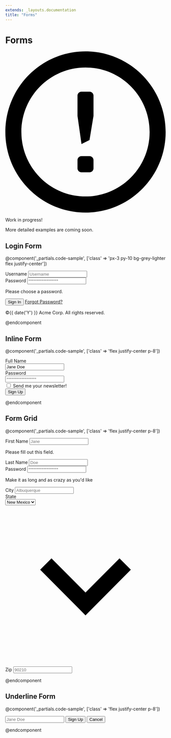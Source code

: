 ```yaml
---
extends: _layouts.documentation
title: "Forms"
---
```


# Forms

<div class="mt-8">
  <div class="bg-blue-lightest border-l-4 border-blue-light rounded-b text-blue-darkest px-4 py-3">
    <div class="flex">
      <div class="py-1">
        <svg class="h-6 w-6 text-blue-light mr-4" xmlns="http://www.w3.org/2000/svg" viewBox="0 0 20 20"><path d="M10 20C4.477 20 0 15.523 0 10S4.477 0 10 0s10 4.477 10 10-4.477 10-10 10zm0-2c4.418 0 8-3.582 8-8s-3.582-8-8-8-8 3.582-8 8 3.582 8 8 8zm-.5-5h1c.276 0 .5.224.5.5v1c0 .276-.224.5-.5.5h-1c-.276 0-.5-.224-.5-.5v-1c0-.276.224-.5.5-.5zm0-8h1c.276 0 .5.224.5.5V8l-.5 3-1 .5L9 8V5.5c0-.276.224-.5.5-.5z"/></svg>
      </div>
      <div>
        <p class="font-semibold">Work in progress!</p>
        <p class="text-sm">More detailed examples are coming soon.</p>
      </div>
    </div>
  </div>
</div>

## Login Form

@component('_partials.code-sample', ['class' => 'px-3 py-10 bg-grey-lighter flex justify-center'])
<div class="w-full max-w-xs">
    <form class="bg-white shadow-md rounded px-8 pt-6 pb-8 mb-4">
        <div class="mb-4">
            <label class="block text-grey-darker text-sm font-bold mb-2" for="username">
                Username
            </label>
            <input class="shadow appearance-none border rounded w-full py-2 px-3 text-grey-darker" id="username" type="text" placeholder="Username">
        </div>
        <div class="mb-6">
            <label class="block text-grey-darker text-sm font-bold mb-2" for="password">
                Password
            </label>
            <input class="shadow appearance-none border border-red rounded w-full py-2 px-3 text-grey-darker mb-3" id="password" type="password" placeholder="******************">
            <p class="text-red text-xs italic">Please choose a password.</p>
        </div>
        <div class="flex items-center justify-between">
            <button class="bg-blue hover:bg-blue-dark text-white font-bold py-2 px-4 rounded" type="button">
                Sign In
            </button>
            <a class="inline-block align-baseline font-bold text-sm text-blue hover:text-blue-darker" href="#">
                Forgot Password?
            </a>
        </div>
    </form>
    <p class="text-center text-grey text-xs">
        &copy;{{ date('Y') }} Acme Corp. All rights reserved.
    </p>
</div>
@endcomponent

## Inline Form

@component('_partials.code-sample', ['class' => 'flex justify-center p-8'])
<form class="w-full max-w-xs">
    <div class="md:flex md:items-center mb-6">
        <div class="md:w-1/3">
            <label class="block text-grey font-bold md:text-right mb-1 md:mb-0 pr-4" for="inline-full-name">
                Full Name
            </label>
        </div>
        <div class="md:w-2/3">
            <input class="bg-grey-lighter appearance-none border-2 border-grey-lighter hover:border-purple rounded w-full py-2 px-4 text-grey-darker" id="inline-full-name" type="text" value="Jane Doe">
        </div>
    </div>
    <div class="md:flex md:items-center mb-6">
        <div class="md:w-1/3">
            <label class="block text-grey font-bold md:text-right mb-1 md:mb-0 pr-4" for="inline-username">
                Password
            </label>
        </div>
        <div class="md:w-2/3">
            <input class="bg-grey-lighter appearance-none border-2 border-grey-lighter hover:border-purple rounded w-full py-2 px-4 text-grey-darker" id="inline-username" type="password" placeholder="******************">
        </div>
    </div>
    <div class="md:flex md:items-center mb-6">
        <div class="md:w-1/3"></div>
        <label class="md:w-2/3 block text-grey font-bold">
            <input class="mr-2" type="checkbox">
            <span class="text-sm">
                Send me your newsletter!
            </span>
        </label>
    </div>
    <div class="md:flex md:items-center">
        <div class="md:w-1/3"></div>
        <div class="md:w-2/3">
            <button class="shadow bg-purple hover:bg-purple-light text-white font-bold py-2 px-4 rounded" type="button">
                Sign Up
            </button>
        </div>
    </div>
</form>
@endcomponent

## Form Grid

@component('_partials.code-sample', ['class' => 'flex justify-center p-8'])
<form class="w-full max-w-md">
    <div class="-mx-3 md:flex mb-6">
        <div class="md:w-1/2 px-3 mb-6 md:mb-0">
            <label class="block uppercase tracking-wide text-grey-darker text-xs font-bold mb-2" for="grid-first-name">
                First Name
            </label>
            <input class="appearance-none block w-full bg-grey-lighter text-grey-darker border border-red rounded py-3 px-4 mb-3" id="grid-first-name" type="text" placeholder="Jane">
            <p class="text-red text-xs italic">Please fill out this field.</p>
        </div>
        <div class="md:w-1/2 px-3">
            <label class="block uppercase tracking-wide text-grey-darker text-xs font-bold mb-2" for="grid-last-name">
                Last Name
            </label>
            <input class="appearance-none block w-full bg-grey-lighter text-grey-darker border border-grey-lighter rounded py-3 px-4" id="grid-last-name" type="text" placeholder="Doe">
        </div>
    </div>
    <div class="-mx-3 md:flex mb-6">
        <div class="md:w-full px-3">
            <label class="block uppercase tracking-wide text-grey-darker text-xs font-bold mb-2" for="grid-password">
                Password
            </label>
            <input class="appearance-none block w-full bg-grey-lighter text-grey-darker border border-grey-lighter rounded py-3 px-4 mb-3" id="grid-password" type="password" placeholder="******************">
            <p class="text-grey-dark text-xs italic">Make it as long and as crazy as you'd like</p>
        </div>
    </div>
    <div class="-mx-3 md:flex mb-2">
        <div class="md:w-1/2 px-3 mb-6 md:mb-0">
            <label class="block uppercase tracking-wide text-grey-darker text-xs font-bold mb-2" for="grid-city">
                City
            </label>
            <input class="appearance-none block w-full bg-grey-lighter text-grey-darker border border-grey-lighter rounded py-3 px-4" id="grid-city" type="text" placeholder="Albuquerque">
        </div>
        <div class="md:w-1/2 px-3">
            <label class="block uppercase tracking-wide text-grey-darker text-xs font-bold mb-2" for="grid-select">
                State
            </label>
            <div class="relative">
                <select class="block appearance-none w-full bg-grey-lighter border border-grey-lighter hover:border-grey text-grey-darker py-3 px-4 pr-8 rounded">
                    <option>New Mexico</option>
                    <option>Missouri</option>
                    <option></option>
                </select>
                <div class="pointer-events-none absolute pin-y pin-r flex items-center px-2 text-grey-darker">
                    <svg class="h-4 w-4" xmlns="http://www.w3.org/2000/svg" viewBox="0 0 20 20"><path d="M9.293 12.95l.707.707L15.657 8l-1.414-1.414L10 10.828 5.757 6.586 4.343 8z"/></svg>
                </div>
            </div>
        </div>
        <div class="md:w-1/2 px-3">
            <label class="block uppercase tracking-wide text-grey-darker text-xs font-bold mb-2" for="grid-zip">
                Zip
            </label>
            <input class="appearance-none block w-full bg-grey-lighter text-grey-darker border border-grey-lighter rounded py-3 px-4" id="grid-zip" type="text" placeholder="90210">
        </div>
    </div>
</form>
@endcomponent


## Underline Form

@component('_partials.code-sample', ['class' => 'flex justify-center p-8'])
<form class="w-full max-w-sm">
    <div class="flex items-center border-b border-b-2 border-teal py-2">
        <input class="appearance-none bg-transparent border-none w-full text-grey-darker mr-3 py-1 px-2" id="underline-full-name" type="text" placeholder="Jane Doe">
        <button class="flex-no-shrink bg-teal hover:bg-teal-dark border-teal hover:border-teal-dark text-sm border-4 text-white py-1 px-2 rounded" type="button">
            Sign Up
        </button>
        <button class="flex-no-shrink border-transparent border-4 text-teal hover:text-teal-darker text-sm py-1 px-2 rounded" type="button">
            Cancel
        </button>
    </div>
</form>
@endcomponent
